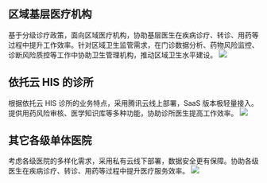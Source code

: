 ## 区域基层医疗机构
基于分级诊疗政策，面向区域医疗机构，协助基层医生在疾病诊疗、转诊、用药等过程中提升工作效率。针对区域卫生监管需求，在门诊数据分析、药物风险监控、诊断风险质控等工作中协助卫生管理机构，推动区域卫生水平建设。
![](https://main.qcloudimg.com/raw/36209fbc2079e91263759295de4144a4.png)
## 依托云 HIS 的诊所
根据依托云 HIS 诊所的业务特点，采用腾讯云线上部署，SaaS 版本极轻量接入。提供用药风险审核、医学知识库等多种功能，协助诊所医生提高工作效率。
![](https://main.qcloudimg.com/raw/7fb155a7a2bfe6af4a249bde727d8bf5.png)
## 其它各级单体医院
考虑各级医院的多样化需求，采用私有云线下部署，数据安全更有保障。协助各级医生在疾病诊疗、转诊、用药等过程中提升医疗服务效率。
![](https://main.qcloudimg.com/raw/6bba85d98d5239d2f20bed88a12c9442.png)
